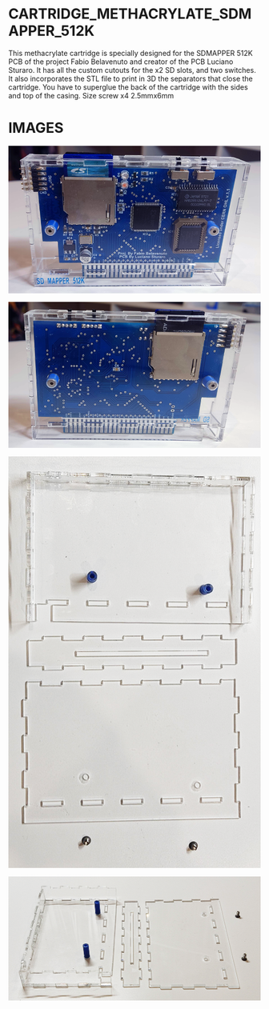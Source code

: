 # CARTRIDGE_METHACRYLATE_SDMAPPER_512K

This methacrylate cartridge is specially designed for the SDMAPPER 512K PCB of the project Fabio Belavenuto and creator of the PCB Luciano Sturaro. It has all the custom cutouts for the x2 SD slots, and two switches. It also incorporates the STL file to print in 3D the separators that close the cartridge. You have to superglue the back of the cartridge with the sides and top of the casing. Size screw x4   2.5mmx6mm

# IMAGES

![Alt text](https://github.com/capsule5000/CARTRIDGE_METHACRYLATE_SDMAPPER_512K/blob/main/Images/front_SDMAPPER512K.png)

![Alt text](https://github.com/capsule5000/CARTRIDGE_METHACRYLATE_SDMAPPER_512K/blob/main/Images/rear_SDMAPPER512K.png)

![Alt text](https://github.com/capsule5000/CARTRIDGE_METHACRYLATE_SDMAPPER_512K/blob/main/Images/case1.png)

![Alt text](https://github.com/capsule5000/CARTRIDGE_METHACRYLATE_SDMAPPER_512K/blob/main/Images/case2.png)
